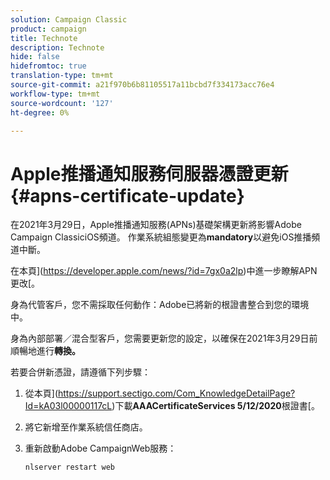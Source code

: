 ```yaml
---
solution: Campaign Classic
product: campaign
title: Technote
description: Technote
hide: false
hidefromtoc: true
translation-type: tm+mt
source-git-commit: a21f970b6b81105517a11bcbd7f334173acc76e4
workflow-type: tm+mt
source-wordcount: '127'
ht-degree: 0%

---
```



# Apple推播通知服務伺服器憑證更新{#apns-certificate-update}

在2021年3月29日，Apple推播通知服務(APNs)基礎架構更新將影響Adobe Campaign ClassiciOS頻道。 作業系統組態變更為&#x200B;**mandatory**&#x200B;以避免iOS推播頻道中斷。

在本頁](https://developer.apple.com/news/?id=7gx0a2lp)中進一步瞭解APN更改[。

身為代管客戶，您不需採取任何動作：Adobe已將新的根證書整合到您的環境中。

身為內部部署／混合型客戶，您需要更新您的設定，以確保在2021年3月29日前順暢地進行&#x200B;**轉換。**

若要合併新憑證，請遵循下列步驟：

1. 從本頁](https://support.sectigo.com/Com_KnowledgeDetailPage?Id=kA03l00000117cL)下載&#x200B;**AAACertificateServices 5/12/2020**&#x200B;根證書[。

1. 將它新增至作業系統信任商店。

1. 重新啟動Adobe CampaignWeb服務：

   ```
   nlserver restart web
   ```
